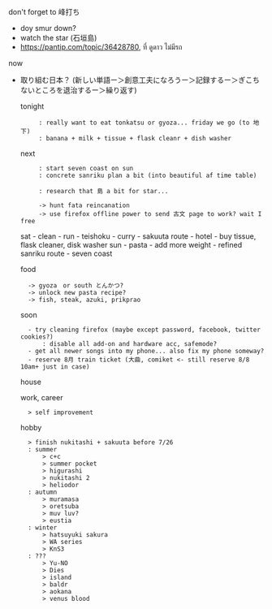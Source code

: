 don't forget to 峰打ち
- doy smur down?
- watch the star (石垣島)
- https://pantip.com/topic/36428780, ที่ ดูดาว ไม่มีรถ

now
- 取り組む日本？ (新しい単語ー＞創意工夫になろうー＞記録するー＞ぎこちないところを退治するー＞繰り返す)

		
	tonight
			
		   : really want to eat tonkatsu or gyoza... friday we go (to 地下)
		   : banana + milk + tissue + flask cleanr + dish washer
		  
		
	next
	
		   : start seven coast on sun
		   : concrete sanriku plan a bit (into beautiful af time table)
		  
		   : research that 島 a bit for star...

		   -> hunt fata reincanation
		   -> use firefox offline power to send 古文 page to work? wait I free
		   

	sat
		- clean
		- run
		- teishoku
		- curry
		- sakuuta route
		- hotel
		- buy tissue, flask cleaner, disk washer
	sun
		- pasta
		- add more weight
		- refined sanriku route
		- seven coast

			
	food
		
		-> gyoza　or south とんかつ?
		-> unlock new pasta recipe?
		-> fish, steak, azuki, prikprao 
		
	soon
		
		- try cleaning firefox (maybe except password, facebook, twitter cookies?)
			: disable all add-on and hardware acc, safemode?
		- get all newer songs into my phone... also fix my phone someway?
		- reserve 8月 train ticket (大曲, comiket <- still reserve 8/8 10am+ just in case)
	house
	
	work, career
	
		> self improvement
		
	hobby
	
		> finish nukitashi + sakuuta before 7/26
		: summer
			> c+c
			> summer pocket
			> higurashi
			> nukitashi 2
			> heliodor
		: autumn
			> muramasa
			> oretsuba
			> muv luv?
			> eustia
		: winter
			> hatsuyuki sakura
			> WA series
			> KnS3
		: ???
			> Yu-NO
			> Dies
			> island
			> baldr
			> aokana
			> venus blood

			
		
